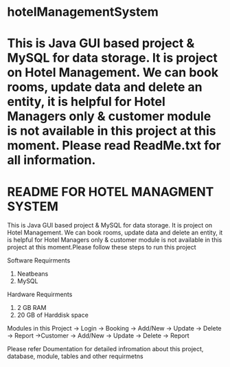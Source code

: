 # hotelManagementSystem
This is Java GUI based project &amp; MySQL for data storage. It is project on Hotel Management. We can book rooms, update data and delete an entity, it is helpful for Hotel Managers only &amp; customer module is not available in this project at this moment. Please read ReadMe.txt for all information.
====================================
README FOR HOTEL MANAGMENT SYSTEM
====================================

This is Java GUI based project & MySQL for data storage. 
It is project on Hotel Management. We can book rooms, update data and delete an entity, it is helpful for Hotel Managers only & customer module is not available in this project at this moment.Please follow these steps to run this project 

Software Requirments

1. Neatbeans 
2. MySQL

Hardware Requirments 

1. 2 GB RAM 
2. 20 GB of Harddisk space

Modules in this Project
-> Login
-> Booking
	-> Add/New
	-> Update
	-> Delete
	-> Report
->Customer
	-> Add/New
	-> Update
	-> Delete
	-> Report

Please refer Doumentation for detailed infromation about this project, database, module, tables and other requirmetns
